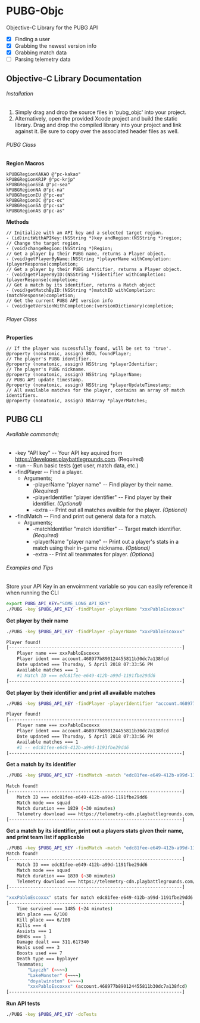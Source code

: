 # PUBG-Objc
Objective-C Library for the PUBG API

- [x] Finding a user
- [x] Grabbing the newest version info
- [x] Grabbing match data
- [ ] Parsing telemetry data

## Objective-C Library Documentation 
###### Installation
1. Simply drag and drop the source files in 'pubg_objc' into your project.
2. Alternatively, open the provided Xcode project and build the static library. Drag and drop the compiled library into your project and link against it. Be sure to copy over the associated header files as well. 

###### PUBG Class
**Region Macros**
```objc
kPUBGRegionKAKAO @"pc-kakao"
kPUBGRegionKRJP @"pc-krjp"
kPUBGRegionSEA @"pc-sea"
kPUBGRegionNA @"pc-na"
kPUBGRegionEU @"pc-eu"
kPUBGRegionOC @"pc-oc"
kPUBGRegionSA @"pc-sa"
kPUBGRegionAS @"pc-as"
```

**Methods**
```objc
// Initialize with an API key and a selected target region.
- (id)initWithAPIKey:(NSString *)key andRegion:(NSString *)region;
// Change the target region.
- (void)changeRegion:(NSString *)Region;
// Get a player by their PUBG name, returns a Player object.
- (void)getPlayerByName:(NSString *)playerName withCompletion:(playerResponse)completion;
// Get a player by their PUBG identifier, returns a Player object.
- (void)getPlayerByID:(NSString *)identifier withCompletion:(playerResponse)completion;
// Get a match by its identifier, returns a Match object
- (void)getMatchByID:(NSString *)matchID withCompletion:(matchResponse)completion;
// Get the current PUBG API version info
- (void)getVersionWithCompletion:(versionDictionary)completion;
```

###### Player Class
**Properties**
```objc
// If the player was sucessfully found, will be set to 'true'.
@property (nonatomic, assign) BOOL foundPlayer;
// The player's PUBG identifier.
@property (nonatomic, assign) NSString *playerIdentifier;
// The player's PUBG nickname.
@property (nonatomic, assign) NSString *playerName;
// PUBG API update timestamp.
@property (nonatomic, assign) NSString *playerUpdateTimestamp;
// All available matches for the player, contains an array of match identifiers.
@property (nonatomic, assign) NSArray *playerMatches;
```

## PUBG CLI 
###### Available commands;

- -key "API key" -- Your API key aquired from https://developer.playbattlegrounds.com. (Required)
- -run -- Run basic tests (get user, match data, etc.)
- -findPlayer -- Find a player.
	- Arguments;
		- -playerName "player name" -- Find player by their name. *(Required)*
		- -playerIdentifier "player identifier" -- Find player by their identifier. *(Optional)*
		- -extra -- Print out all matches availble for the player. *(Optional)*
- -findMatch -- Find and print out general data for a match. 
    - Arguments;
		- -matchIdentifier "match identifier" -- Target match identifier. *(Required)*
		- -playerName "player name" -- Print out a player's stats in a match using their in-game nickname. *(Optional)*
		- -extra -- Print all teammates for player. *(Optional)*

###### Examples and Tips
Store your API Key in an envoirnment variable so you can easily reference it when running the CLI

```bash
export PUBG_API_KEY="SOME_LONG_API_KEY"
./PUBG -key $PUBG_API_KEY -findPlayer -playerName "xxxPabloEscoxxx"
```

**Get player by their name**
```bash
./PUBG -key $PUBG_API_KEY -findPlayer -playerName "xxxPabloEscoxxx"

Player found!
[-----------------------------------------------------------------]
	Player name === xxxPabloEscoxxx
	Player ident === account.468977b890124455811b30dc7a138fcd
	Date updated === Thursday, 5 April 2018 07:33:56 PM
	Available matches === 1
	#1 Match ID === edc81fee-e649-412b-a99d-1191fbe29dd6
[-----------------------------------------------------------------]
```

**Get player by their identifier and print all available matches**
```bash
./PUBG -key $PUBG_API_KEY -findPlayer -playerIdentifier "account.468977b890124455811b30dc7a138fcd" -extra

Player found!
[-----------------------------------------------------------------]
	Player name === xxxPabloEscoxxx
	Player ident === account.468977b890124455811b30dc7a138fcd
	Date updated === Thursday, 5 April 2018 07:33:56 PM
	Available matches === 1
	#1 -- edc81fee-e649-412b-a99d-1191fbe29dd6
[-----------------------------------------------------------------]
```

**Get a match by its identifier**
```bash
./PUBG -key $PUBG_API_KEY -findMatch -match "edc81fee-e649-412b-a99d-1191fbe29dd6"

Match found!
[-----------------------------------------------------------------]
	Match ID === edc81fee-e649-412b-a99d-1191fbe29dd6
	Match mode === squad
	Match duration === 1839 (~30 minutes)
	Telemetry download === https://telemetry-cdn.playbattlegrounds.com/bluehole-pubg/pc-na/2018/04/05/19/33/46594560-3908-11e8-8f50-0a586466e49f-telemetry.json
[-----------------------------------------------------------------]
```

**Get a match by its identifier, print out a players stats given their name, and print team list if applicable**
```bash
./PUBG -key $PUBG_API_KEY -findMatch -match "edc81fee-e649-412b-a99d-1191fbe29dd6" -playerName "xxxPabloEscoxxx" -extra
Match found!
[-----------------------------------------------------------------]
	Match ID === edc81fee-e649-412b-a99d-1191fbe29dd6
	Match mode === squad
	Match duration === 1839 (~30 minutes)
	Telemetry download === https://telemetry-cdn.playbattlegrounds.com/bluehole-pubg/pc-na/2018/04/05/19/33/46594560-3908-11e8-8f50-0a586466e49f-telemetry.json
[-----------------------------------------------------------------]

"xxxPabloEscoxxx" stats for match edc81fee-e649-412b-a99d-1191fbe29dd6
[-----------------------------------------------------------------]
	Time survived === 1485 (~24 minutes)
	Win place === 6/100
	Kill place === 6/100
	Kills === 4
	Assists === 1
	DBNOs === 1
	Damage dealt === 311.617340
	Heals used === 3
	Boosts used === 7
	Death type === byplayer
	Teammates;
		"Layczh" (~~~~)
		"LakeMonster" (~~~~)
		"doyalwinston" (~~~~)
		"xxxPabloEscoxxx" (account.468977b890124455811b30dc7a138fcd)
[-----------------------------------------------------------------]
```

**Run API tests**
```bash
./PUBG -key $PUBG_API_KEY -doTests
```
